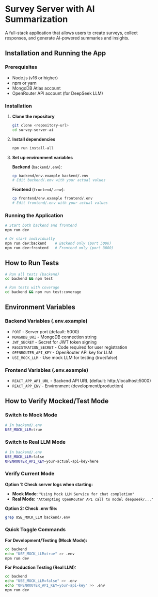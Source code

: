 # Survey Server with AI Summarization

A full-stack application that allows users to create surveys, collect responses, and generate AI-powered summaries and insights.

## Installation and Running the App

### Prerequisites
- Node.js (v16 or higher)
- npm or yarn
- MongoDB Atlas account
- OpenRouter API account (for DeepSeek LLM)

### Installation

1. **Clone the repository**
   ```bash
   git clone <repository-url>
   cd survey-server-ai
   ```

2. **Install dependencies**
   ```bash
   npm run install-all
   ```

3. **Set up environment variables**
   
   **Backend** (`backend/.env`):
   ```bash
   cp backend/env.example backend/.env
   # Edit backend/.env with your actual values
   ```
   
   **Frontend** (`frontend/.env`):
   ```bash
   cp frontend/env.example frontend/.env
   # Edit frontend/.env with your actual values
   ```

### Running the Application

```bash
# Start both backend and frontend
npm run dev

# Or start individually
npm run dev:backend    # Backend only (port 5000)
npm run dev:frontend   # Frontend only (port 3000)
```

## How to Run Tests

```bash
# Run all tests (backend)
cd backend && npm test

# Run tests with coverage
cd backend && npm run test:coverage
```

## Environment Variables

### Backend Variables (.env.example)
- `PORT` - Server port (default: 5000)
- `MONGODB_URI` - MongoDB connection string
- `JWT_SECRET` - Secret for JWT token signing
- `REGISTRATION_SECRET` - Code required for user registration
- `OPENROUTER_API_KEY` - OpenRouter API key for LLM
- `USE_MOCK_LLM` - Use mock LLM for testing (true/false)

### Frontend Variables (.env.example)
- `REACT_APP_API_URL` - Backend API URL (default: http://localhost:5000)
- `REACT_APP_ENV` - Environment (development/production)

## How to Verify Mocked/Test Mode

### Switch to Mock Mode
```bash
# In backend/.env
USE_MOCK_LLM=true
```

### Switch to Real LLM Mode
```bash
# In backend/.env
USE_MOCK_LLM=false
OPENROUTER_API_KEY=your-actual-api-key-here
```

### Verify Current Mode

**Option 1: Check server logs when starting:**
- **Mock Mode**: `"Using Mock LLM Service for chat completion"`
- **Real Mode**: `"Attempting OpenRouter API call to model deepseek/..."`

**Option 2: Check .env file:**
```bash
grep USE_MOCK_LLM backend/.env
```

### Quick Toggle Commands

**For Development/Testing (Mock Mode):**
```bash
cd backend
echo "USE_MOCK_LLM=true" >> .env
npm run dev
```

**For Production Testing (Real LLM):**
```bash
cd backend
echo "USE_MOCK_LLM=false" >> .env
echo "OPENROUTER_API_KEY=your-api-key" >> .env
npm run dev
``` 